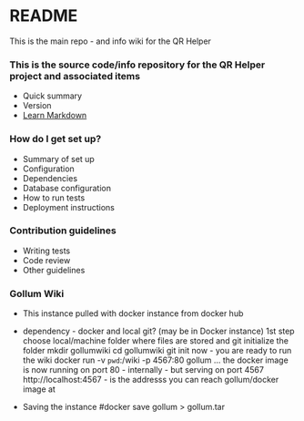 # README #
This is the main repo - and info wiki for the QR Helper

### This is the source code/info repository for the QR Helper project and associated items ###

* Quick summary
* Version
* [Learn Markdown](https://bitbucket.org/tutorials/markdowndemo)

### How do I get set up? ###

* Summary of set up
* Configuration
* Dependencies
* Database configuration
* How to run tests
* Deployment instructions

### Contribution guidelines ###

* Writing tests
* Code review
* Other guidelines

### Gollum Wiki ###

* This instance pulled with docker instance from docker hub
* dependency - docker and local git? (may be in Docker instance)
1st step choose local/machine folder where files are stored and git initialize the folder
mkdir gollumwiki
cd gollumwiki
git init
now - you are ready to run the wiki
docker run -v `pwd`:/wiki -p 4567:80 gollum
... the docker image is now running on port 80 - internally - but serving on port 4567
http://localhost:4567 - is the addresss you can reach gollum/docker image at

* Saving the instance #docker save gollum > gollum.tar